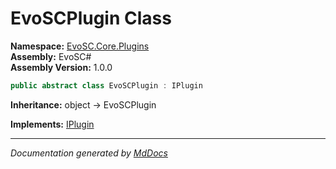 ﻿<!--  
  <auto-generated>   
    The contents of this file were generated by a tool.  
    Changes to this file may be list if the file is regenerated  
  </auto-generated>   
-->

# EvoSCPlugin Class

**Namespace:** [EvoSC.Core.Plugins](../index.md)  
**Assembly:** EvoSC\#  
**Assembly Version:** 1.0.0

```csharp
public abstract class EvoSCPlugin : IPlugin
```

**Inheritance:** object → EvoSCPlugin

**Implements:** [IPlugin](../Abstractions/IPlugin/index.md)

___

*Documentation generated by [MdDocs](https://github.com/ap0llo/mddocs)*
